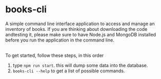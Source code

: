 # books-cli
A simple command line interface application to access and manage an inventory of books. If you are thinking about downloading the code andtesting it, please make sure to have Node.js and MongoDB installed before you run the application in the command line. 
 
 <br> To get started, follow these steps, in this order
 
   1. type `npm run start`. this will dump some data into the database.</li>
   2. `books-cli --help` to get a list of possible commands.</li>
